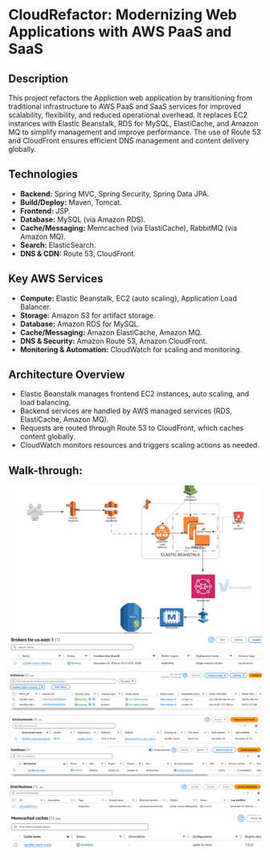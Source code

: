 # CloudRefactor: Modernizing Web Applications with AWS PaaS and SaaS
## Description

This project refactors the Appliction web application by transitioning from traditional infrastructure to AWS PaaS and SaaS services for improved scalability, flexibility, and reduced operational overhead. It replaces EC2 instances with Elastic Beanstalk, RDS for MySQL, ElastiCache, and Amazon MQ to simplify management and improve performance. The use of Route 53 and CloudFront ensures efficient DNS management and content delivery globally.

## Technologies

- **Backend:** Spring MVC, Spring Security, Spring Data JPA.
- **Build/Deploy:** Maven, Tomcat.
- **Frontend:** JSP.
- **Database:** MySQL (via Amazon RDS).
- **Cache/Messaging:** Memcached (via ElastiCache), RabbitMQ (via Amazon MQ).
- **Search:** ElasticSearch.
- **DNS & CDN:** Route 53, CloudFront.

## Key AWS Services

- **Compute:** Elastic Beanstalk, EC2 (auto scaling), Application Load Balancer.
- **Storage:** Amazon S3 for artifact storage.
- **Database:** Amazon RDS for MySQL.
- **Cache/Messaging:** Amazon ElastiCache, Amazon MQ.
- **DNS & Security:** Amazon Route 53, Amazon CloudFront.
- **Monitoring & Automation:** CloudWatch for scaling and monitoring.

## Architecture Overview

- Elastic Beanstalk manages frontend EC2 instances, auto scaling, and load balancing.
- Backend services are handled by AWS managed services (RDS, ElastiCache, Amazon MQ).
- Requests are routed through Route 53 to CloudFront, which caches content globally.
- CloudWatch monitors resources and triggers scaling actions as needed.
  

## Walk-through:


 ![First try](https://github.com/Vlad774/AWS_Rearch_Web_App_on_Cloud_PAAS_SAAS/blob/main/Diagramm.png) 
 ![First try](https://github.com/Vlad774/AWS_Rearch_Web_App_on_Cloud_PAAS_SAAS/blob/main/AmazonMQ.png) 
 ![First try](https://github.com/Vlad774/AWS_Rearch_Web_App_on_Cloud_PAAS_SAAS/blob/main/EC2.png)
 ![First try](https://github.com/Vlad774/AWS_Rearch_Web_App_on_Cloud_PAAS_SAAS/blob/main/ENV.png)
 ![First try](https://github.com/Vlad774/AWS_Rearch_Web_App_on_Cloud_PAAS_SAAS/blob/main/RDS.png)
 ![First try](https://github.com/Vlad774/AWS_Rearch_Web_App_on_Cloud_PAAS_SAAS/blob/main/cloudfront.png)
 ![First try](https://github.com/Vlad774/AWS_Rearch_Web_App_on_Cloud_PAAS_SAAS/blob/main/memcaches.png)
 



